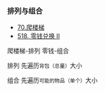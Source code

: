### 排列与组合
- [70.爬楼梯](https://leetcode-cn.com/problems/climbing-stairs/)
- [518. 零钱兑换 II](https://leetcode-cn.com/problems/coin-change-2/)

爬楼梯-排列
零钱-组合 

排列 先遍历`背包（总量）`大小

组合 先遍历`可能的物品（单个）`大小





